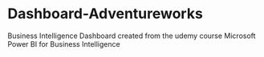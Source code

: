 # Dashboard-Adventureworks
Business Intelligence Dashboard created from the udemy course Microsoft Power BI for Business Intelligence
